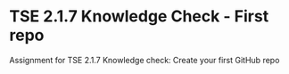 # TSE 2.1.7 Knowledge Check - First repo
 Assignment for TSE 2.1.7 Knowledge check: Create your first GitHub repo 
